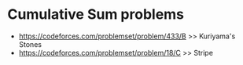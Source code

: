 # Cumulative Sum problems
- https://codeforces.com/problemset/problem/433/B >> Kuriyama's Stones
- https://codeforces.com/problemset/problem/18/C >> Stripe
